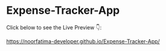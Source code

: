 # Expense-Tracker-App 

Click below to see the Live Preview 👇:

https://noorfatima-developer.github.io/Expense-Tracker-App/